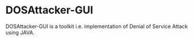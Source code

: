 # DOSAttacker-GUI
DOSAttacker-GUI is a toolkit i.e. implementation of Denial of Service Attack using JAVA. 
